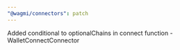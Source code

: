 ```yaml
---
"@wagmi/connectors": patch
---
```


Added conditional to optionalChains in connect function - WalletConnectConnector
